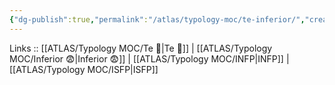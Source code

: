```yaml
---
{"dg-publish":true,"permalink":"/atlas/typology-moc/te-inferior/","created":"2023-01-05T15:02:28.702+01:00","updated":"2023-03-08T19:05:15.696+01:00"}
---
```


Links :: [[ATLAS/Typology MOC/Te 🏹\|Te 🏹]] | [[ATLAS/Typology MOC/Inferior 😨\|Inferior 😨]] | [[ATLAS/Typology MOC/INFP\|INFP]] | [[ATLAS/Typology MOC/ISFP\|ISFP]]
